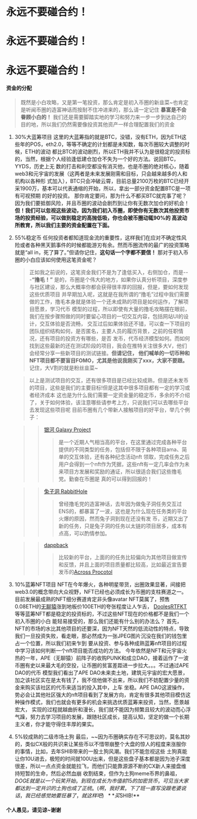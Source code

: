 # **永远不要碰合约！**
# **永远不要碰合约！**
# **永远不要碰合约！**

#### 资金的分配
>既然是小白攻略，又是第一笔投资，那么肯定是初入币圈的新韭菜~也肯定是听闻币圈的造富神话而按耐不住冲进来的，那么请一定记住
> **暴富是不会眷顾小白的！**
> 我们还是需要脚踏实地的学习和努力来一步一步到达自己的目的地，所以我们仍然需要像投资其他资产一样合理配置我们的资金
1. 30%大蓝筹项目
   这里的大蓝筹指的就是BTC，没错，没有ETH，因为ETH这些年的POS，eth2.0，等等不确定的计划都是未知数，每次币圈较大调整的时候，ETH的波动
   都比BTC的波动剧烈，所以ETH我并不认为是很稳定的投资标的，当然，根据个人经验逢低建仓加仓不失为一个好的方法。说回BTC，YYDS，历史上无
   数的打击和利空都没有消灭他，也是币圈的绝对核心，随着web3和元宇宙的发展（这两者是未来发展刚需和目标，只会越来越多的人和机构以各种形
   式加入），BTC只会冲破云霄，目前总量2100万枚的BTC已经开采1900万，基本可以代表通缩的开始，所以，拿出一部分资金配置BTC是一项有可视预期
   的好的投资。
   那你肯定要问，那为什么不都买BTC就完事了呢？
   因为我们要抵御风险，并且币圈的波动会剧烈到让你有无数次加仓的好机会！
**但！我们可以忽视这些波动，因为我们初入币圈，即使你有无数次其他投资市场的投资经验，可以做到稳定的高抛低吸，你也会被币圈动辄90%的
  高波动所教育，所以我们主要的资金配置在下面。**
2. 55%稳定币
   任何投资者都知道现金流的重要性，这样我们在应对不确定性风险或者各种黑天鹅事件的时候都能游刃有余。然而币圈流传的最广的投资策略就是“all
   in，死了算了。”但请你记住，**这句话一个字都不要信！**
   那对于初入币圈的小白应该如何使用这笔资金呢？
   >正如我之前说的，这笔资金我们不是为了逢低买入，右侧加仓，而是---**“撸毛！”**
   >是的，币圈是个伟大的地方，如果你认真分析项目，深度参与社区建设，那么大概率你都会获得很丰厚的回报，但是，要如何发现这些优质项目
   >并早期加入呢，这就是在我所谓的“撸毛”过程中我们需要做的工作，撸毛本身就是体验一个还未成熟的项目是如何运作，了解项目愿景，学习代币
   >模型的过程，所以即使有大量的撸毛攻略摆在眼前，我们在按步骤照做的同时要留心项目的一切交互内容，包括网站UI的设计，交互体验是否流畅，
   >交互过后如果体验还不错，可以查一下项目的团队组织结构如何，是否匿名，主要人员的履历背景，之前的任职情况，还有项目的投资方有哪些，是否
   >发币，代币经济模型如何。而如何找到这些最新的还在测试阶段的项目，我会在推特关注很多大V，他们会经常分享一些新项目的测试链接。**但请记住，
   >他们喊单的一切币种和NFT项目都不要盲目FOMO，尤其是他说我刚买了xxx，大家不要跟。** 记住，大V割的就是粉丝韭菜~
   
   >以上是测试项目的交互，还有很多项目是已经比较成熟，但是还未发币的项目，这些是我们的主要目标!但是这其中很多项目都有一定的学习或者经济成本
   >这也是为什么我们需要一定资金量的稳定币，多余的不介绍了，关于如何体验，该注意哪些请参考上方，只说我们可以去哪些平台去发现这些项目呢
   >目前币圈有几个带新人接触项目的好平台，举几个例子：
   
   >>[银河 Galaxy Project](https://galaxy.eco/) 
   >>>是一个近期人气相当高的平台，在这里通过完成各种平台提供的不同类型的任务，包括但不限于各种项目ama、简单的交互体验，还有各种纪念活动nft
   >>>领取，完成任务之后用户会得到一个nft作为凭据，这些nft有一定几率会作为未来项目方发展和奖励的通证，所以很适合我们这些撸毛党。勤奋在币圈是
   >>>真的可以得到回报的！
   
   >>[兔子洞 RabbitHole](https://app.rabbithole.gg/dashboard)
   >>>曾经撸毛党的造富神话，去年因为做兔子洞任务交互过ENS的，都暴富了一波，这也是为什么现在任务类的平台火爆的原因，然而兔子洞到现在还没有发
   >>>币，近期又出了新的任务，只是兔子洞的任务以太链的项目居多，成本有点高，可以酌情参加。
   
   >>[dappback](https://dappback.com/)
   >>>比较新的平台，上面的的任务比较偏向为其他项目做宣传和反馈，并且上面的项目质量都比较高，比如最近宣告要发币的[Across Procotol](https://twitter.com/AcrossProtocol)
  
3. 10%蓝筹NFT项目
   NFT在今年爆火，各种明星带货，出圈效果显著，间接把web3.0的概念带向大众视野，NFT已经也必须成长为币圈的支柱赛道之一。
   目前发展最成熟的NFT细分赛道肯定非头像avatar NFT莫属了，预售0.08ETH的[无聊猿](https://opensea.io/collection/boredapeyachtclub)涨到地板价100ETH的夸张程度让人乍舌，
   [Dooles](https://opensea.io/collection/doodles-official)[RTFKT](https://rtfkt.com/)等等蓝筹NFT都是稳定的投资标的，不过这些NFT现在的价格都不是我们一个初入币圈的小白
   能轻易接受的，那么我们还能有什么别的办法么？
   首先，NFT的市场的水比其他项目的还要深，因为NFT天然的低流动性的特点，导致我们一旦投资失败，看走眼，那必然成为一张JPEG图片沉没在我们的钱包里占一个位置，所以我们初来乍到
   要从投资、参与各种成熟蓝筹nft项目的过程中学习该如何判断一个nft项目能否成功的方法。
   今年依然是NFT和元宇宙火热的一年，APE（无聊猿）前阵子的收购PUNK和成立DAO，接着运作了一波币圈有史以来最大毛的空投，让币圈的贫富差距进一步拉大。。。不过通过APE DAO的代币
   模型我们看出了APE DAO未来卖土地，建筑元宇宙的宏大愿景，加之该社区实在是太有钱了，我不信他做不出来，所以我们不妨配置少量的资金来购买该社区的代币来适当的投入其中，上车
   坐稳。APE DAO这波操作，势必会让其他社区强大的nft项目看到了发展方向，肯定有很多其他项目模仿这种操作模式，我们也就会有更多的机会来挑选优质蓝筹来投资，当然，愿景越宏大，
   实现的过程就越曲折和漫长，我们就不能因为频繁且较大的波动而心浮气躁，努力去学习项目的发展，跟随社区成长，提高认知，坚定的做一个长期主义者，你才能守得住丰厚的果实。
4. 5%较成熟的二级市场土狗 
   最后，~~因为币圈确实存在不可思议的，莫名其妙的，类似CX般的共识来让某些币以不惜带崩整个大盘的惊人的程度来涨服你的事情，比如，去年SHIB带来的一股土狗风潮。我们不能忽视这些
   土狗真能让你10U进去，极短的时间就100U出来，但是这些盘子基本都是因为池子深度很差，所以一点点资金就能拉飞，而他们只能靠源源不断的CX新人来接盘维持短暂的生命，然后必然血崩
   收割结束，但作为土狗meme币界的鼻祖，$DOGE 就是以一个玩笑开始，到现在成长为市值前15的加密货币，可见当大家都达到一定共识的土狗也成了正统。(啊，我好累，下了班一直写没跟
   老婆说话，我已经感觉她要狂暴了，就这样吧)~~
   **买$SHIB!**
   
#### 个人愚见，请见谅~谢谢
   
